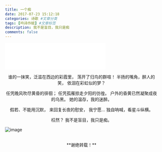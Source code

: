 ```yaml
---
title: 一个痴
date: 2017-07-23 15:12:18
categories: 诗歌 #文章分类
tags: [吟诗作赋] #文章标签
description: 我不是盲目，我只是痴
comments: false
---
```


<!--more-->
<iframe frameborder="no" border="0" marginwidth="0" marginheight="0" width=330 height=86 src="//music.163.com/outchain/player?type=2&id=5248068&auto=1&height=66"></iframe>
<center>


谁的一抹笑，泛滥在西边的彩霞里，
荡开了归鸟的群喧！
半扬的嘴角，醉人的笑，
依洄在彩虹似的梦？

任凭晚风吹尽黄昏的徘徊；
任凭孤雁掠走夕阳的彷徨。
户外的昏黄已然凝聚成夜的乌黑。
她的温存，我的迷醉。

假若、不能用沉默，
来回复长夜的慰安，
我宁愿…
独自呐喊，看星斗纵横。

枉然？
我不是盲目，我只是痴。
</center>

![image](http://otkzd4sua.bkt.clouddn.com/306224.jpg)


<br/>
<center>**谢绝转载！**</center>